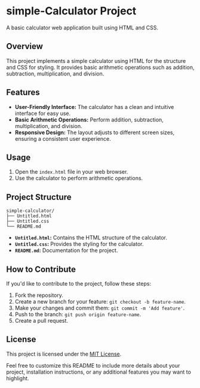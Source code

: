 

# simple-Calculator Project

A basic calculator web application built using HTML and CSS.

## Overview

This project implements a simple calculator using HTML for the structure and CSS for styling. It provides basic arithmetic operations such as addition, subtraction, multiplication, and division.

## Features

- **User-Friendly Interface:** The calculator has a clean and intuitive interface for easy use.
- **Basic Arithmetic Operations:** Perform addition, subtraction, multiplication, and division.
- **Responsive Design:** The layout adjusts to different screen sizes, ensuring a consistent user experience.

## Usage

1. Open the `index.html` file in your web browser.
2. Use the calculator to perform arithmetic operations.

## Project Structure

```plaintext
simple-calculator/
├── Untitled.html
├── Untitled.css
└── README.md
```

- **`Untitled.html`:** Contains the HTML structure of the calculator.
- **`Untitled.css`:** Provides the styling for the calculator.
- **`README.md`:** Documentation for the project.

## How to Contribute

If you'd like to contribute to the project, follow these steps:

1. Fork the repository.
2. Create a new branch for your feature: `git checkout -b feature-name`.
3. Make your changes and commit them: `git commit -m 'Add feature'`.
4. Push to the branch: `git push origin feature-name`.
5. Create a pull request.

## License

This project is licensed under the [MIT License](LICENSE).

Feel free to customize this README to include more details about your project, installation instructions, or any additional features you may want to highlight.

